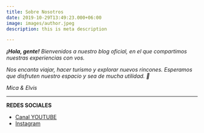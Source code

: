 ```yaml
---
title: Sobre Nosotros
date: 2019-10-29T13:49:23.000+06:00
image: images/author.jpeg
description: this is meta description

---
```

**_¡Hola, gente!_** _Bienvenidos a nuestro blog oficial, en el que compartimos nuestras experiencias con vos._

_Nos encanta viajar, hacer turismo y explorar nuevos rincones. Esperamos que disfruten nuestro espacio y sea de mucha utilidad. 🤗_

_Mica & Elvis_

***

**REDES SOCIALES**

* [Canal YOUTUBE](https://www.youtube.com/c/ViveSimple?ltclid=)
* [Instagram](https://www.instagram.com/vivesimple.me/)